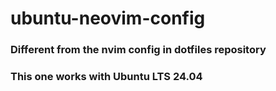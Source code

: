 # ubuntu-neovim-config

### Different from the nvim config in dotfiles repository
### This one works with Ubuntu LTS 24.04

